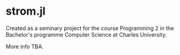 # strom.jl

Created as a seminary project for the course Programming 2 in the Bachelor's programme Computer Science at Charles University.

More info TBA.
